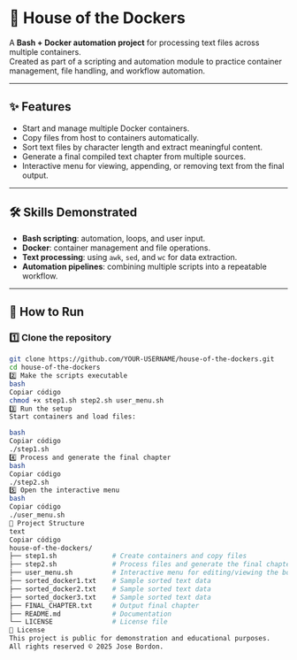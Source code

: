 # 🐳 House of the Dockers
A **Bash + Docker automation project** for processing text files across multiple containers.  
Created as part of a scripting and automation module to practice container management, file handling, and workflow automation.

---

## ✨ Features
- Start and manage multiple Docker containers.
- Copy files from host to containers automatically.
- Sort text files by character length and extract meaningful content.
- Generate a final compiled text chapter from multiple sources.
- Interactive menu for viewing, appending, or removing text from the final output.

---

## 🛠 Skills Demonstrated
- **Bash scripting**: automation, loops, and user input.  
- **Docker**: container management and file operations.  
- **Text processing**: using `awk`, `sed`, and `wc` for data extraction.  
- **Automation pipelines**: combining multiple scripts into a repeatable workflow.  

---

## 🚀 How to Run

### 1️⃣ Clone the repository
```bash
git clone https://github.com/YOUR-USERNAME/house-of-the-dockers.git
cd house-of-the-dockers
2️⃣ Make the scripts executable
bash
Copiar código
chmod +x step1.sh step2.sh user_menu.sh
3️⃣ Run the setup
Start containers and load files:

bash
Copiar código
./step1.sh
4️⃣ Process and generate the final chapter
bash
Copiar código
./step2.sh
5️⃣ Open the interactive menu
bash
Copiar código
./user_menu.sh
📂 Project Structure
text
Copiar código
house-of-the-dockers/
├── step1.sh              # Create containers and copy files
├── step2.sh              # Process files and generate the final chapter
├── user_menu.sh          # Interactive menu for editing/viewing the book
├── sorted_docker1.txt    # Sample sorted text data
├── sorted_docker2.txt    # Sample sorted text data
├── sorted_docker3.txt    # Sample sorted text data
├── FINAL_CHAPTER.txt     # Output final chapter
├── README.md             # Documentation
└── LICENSE               # License file
📜 License
This project is public for demonstration and educational purposes.
All rights reserved © 2025 Jose Bordon.
